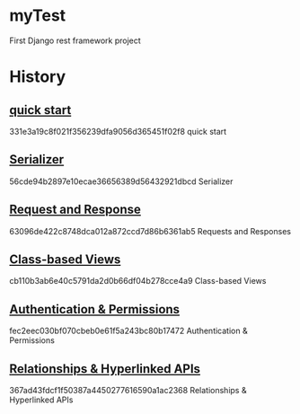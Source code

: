 # myTest
First Django rest framework project

# History
## [quick start](http://www.django-rest-framework.org/tutorial/quickstart/)
331e3a19c8f021f356239dfa9056d365451f02f8 quick start
## [Serializer](http://www.django-rest-framework.org/tutorial/1-serialization/)
56cde94b2897e10ecae36656389d56432921dbcd Serializer
## [Request and Response](http://www.django-rest-framework.org/tutorial/2-requests-and-responses/)
63096de422c8748dca012a872ccd7d86b6361ab5 Requests and Responses
## [Class-based Views](http://www.django-rest-framework.org/tutorial/3-class-based-views/)
cb110b3ab6e40c5791da2d0b66df04b278cce4a9 Class-based Views
## [Authentication & Permissions](http://www.django-rest-framework.org/tutorial/4-authentication-and-permissions/)
fec2eec030bf070cbeb0e61f5a243bc80b17472 Authentication & Permissions
## [Relationships & Hyperlinked APIs](http://www.django-rest-framework.org/tutorial/5-relationships-and-hyperlinked-apis/)
367ad43fdcf1f50387a4450277616590a1ac2368 Relationships & Hyperlinked APIs
